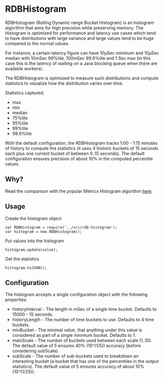 # RDBHistogram

RDBHistogram (Rolling Dynamic range Bucket Histogram) is an histogram algorithm that aims for high precision while preserving memory.
The Histogram is optimized for performance and latency use cases which tend to have distributions with large variance and
large values tend to be huge compared to the normal values.

For instance, a certain latency figure can have 10µSec minimum and 10µSec median with 10mSec 99%tile, 100mSec 99.9%tile and 1 Sec max
(in this case this is the latency of waiting on a Java blocking queue when there are available workers).

The RDBHistogram is optimized to measure such distributions and compute statistics to visualize how the distribution varies over time.

Statistics captured:

* max
* min
* median
* 75%tile
* 95%tile
* 99%tile
* 99.9%tile

With the default configuration, the RDBHistogram tracks 1:00 - 1:15 minutes of history to compute the statistics
(it uses 4 historic buckets of 15 seconds each plus one current bucket of between 0..15 seconds).
The default configuration ensures precision of about 10% in the computed percentile values.

## Why?

Read the comparison with the popular Metrics Histogram algorithm [here](metrics-vs-rdb).

## Usage


Create the histogram object

```
var RDBHistogram = require('../src/rdb-histogram');
var histogram = new RDBHistogram();
```

Put values into the histogram

```
histogram.update(value);
```

Get the statistics

```
histogram.toJSON();
```

## Configuration

The histogram accepts a single configuration object with the following properties:

* historyInterval - The length in mSec of a single time bucket. Defaults to 15000 - 15 seconds.
* historyLength - The number of time buckets to use. Defaults to 4 time buckets.
* minBucket - The minimal value, that anything under this value is considered as part of a single minimum bucket. Defaults to 1.
* mainScale - The number of buckets used between each scale (1..10). The default value of 5 ensures 40% (10^(1/5)) accuracy (before considering subScale).
* subScale - The number of sub-buckets used to breakdown an interesting bucket (a bucket that has one of the percentiles in the output statistics).
    The default value of 5 ensures accuracy of about 10% (10^(1/25)).
